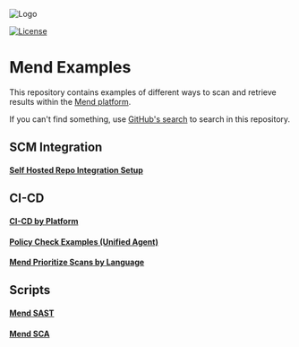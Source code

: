 ![Logo](https://mend-toolkit-resources-public.s3.amazonaws.com/img/mend-io-logo-horizontal.svg)  

[![License](https://img.shields.io/badge/License-Apache%202.0-yellowgreen.svg)](https://opensource.org/licenses/Apache-2.0)  

# Mend Examples
This repository contains examples of different ways to scan and retrieve results within the [Mend platform](https://docs.mend.io/).

If you can't find something, use [GitHub's search]((https://docs.github.com/en/search-github/getting-started-with-searching-on-github/about-searching-on-github)) to search in this repository.


## SCM Integration
#### [Self Hosted Repo Integration Setup](Repo-Integration)

## CI-CD
#### [CI-CD by Platform](./CI-CD/)
#### [Policy Check Examples (Unified Agent)](CI-CD/%5BGeneric%5D/Unified%20Agent/Policy-Check)
#### [Mend Prioritize Scans by Language](CI-CD/%5BGeneric%5D/Unified%20Agent/Prioritize)

## Scripts
#### [Mend SAST](./Scripts/Mend%20SAST/)
#### [Mend SCA](./Scripts/Mend%20SCA/)

